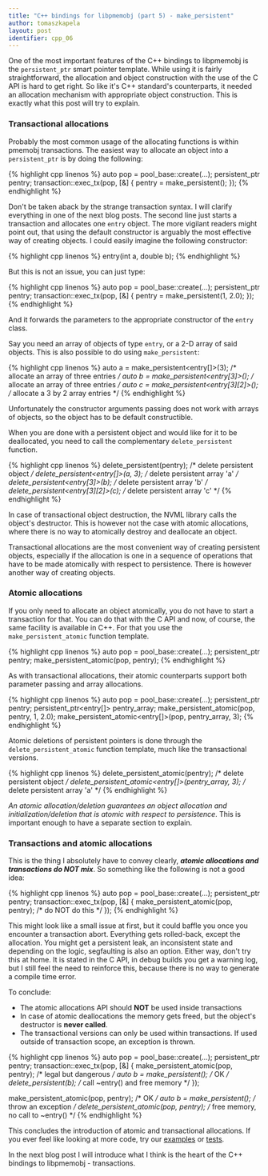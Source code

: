 ```yaml
---
title: "C++ bindings for libpmemobj (part 5) - make_persistent"
author: tomaszkapela
layout: post
identifier: cpp_06
---
```


One of the most important features of the C++ bindings to libpmemobj is the
`persistent_ptr` smart pointer template. While using it is fairly
straightforward, the allocation and object construction with the use of the C
API is hard to get right. So like it's C++ standard's counterparts, it needed an
allocation mechanism with appropriate object construction. This is exactly what
this post will try to explain.

### Transactional allocations

Probably the most common usage of the allocating functions is within pmemobj
transactions. The easiest way to allocate an object into a `persistent_ptr` is
by doing the following:

{% highlight cpp linenos %}
auto pop = pool_base::create(...);
persistent_ptr<entry> pentry;
transaction::exec_tx(pop, [&] { pentry = make_persistent<entry>(); });
{% endhighlight %}

Don't be taken aback by the strange transaction syntax. I will clarify
everything in one of the next blog posts. The second line just starts
a transaction and allocates one `entry` object. The more vigilant readers might
point out, that using the default constructor is arguably the most effective
way of creating objects. I could easily imagine the following constructor:

{% highlight cpp linenos %}
entry(int a, double b);
{% endhighlight %}

But this is not an issue, you can just type:

{% highlight cpp linenos %}
auto pop = pool_base::create(...);
persistent_ptr<entry> pentry;
transaction::exec_tx(pop, [&] { pentry = make_persistent<entry>(1, 2.0); });
{% endhighlight %}

And it forwards the parameters to the appropriate constructor of the `entry`
class.

Say you need an array of objects of type `entry`, or a 2-D array of said
objects. This is also possible to do using `make_persistent`:

{% highlight cpp linenos %}
auto a = make_persistent<entry[]>(3); /* allocate an array of three entries */
auto b = make_persistent<entry[3]>(); /* allocate an array of three entries */
auto c = make_persistent<entry[3][2]>(); /* allocate a 3 by 2 array entries */
{% endhighlight %}

Unfortunately the constructor arguments passing does not work with arrays of
objects, so the object has to be default constructible.

When you are done with a persistent object and would like for it to be
deallocated, you need to call the complementary `delete_persistent` function.

{% highlight cpp linenos %}
delete_persistent<entry>(pentry); /* delete persistent object */
delete_persistent<entry[]>(a, 3); /* delete persistent array 'a' */
delete_persistent<entry[3]>(b); /* delete persistent array 'b' */
delete_persistent<entry[3][2]>(c); /* delete persistent array 'c' */
{% endhighlight %}

In case of transactional object destruction, the NVML library calls the object's
destructor. This is however not the case with atomic allocations, where there
is no way to atomically destroy and deallocate an object.

Transactional allocations are the most convenient way of creating persistent
objects, especially if the allocation is one in a sequence of operations that
have to be made atomically with respect to persistence. There is however another
way of creating objects.

### Atomic allocations

If you only need to allocate an object atomically, you do not have to start a
transaction for that. You can do that with the C API and now, of course, the
same facility is available in C++. For that you use the `make_persistent_atomic`
function template.

{% highlight cpp linenos %}
auto pop = pool_base::create(...);
persistent_ptr<entry> pentry;
make_persistent_atomic<entry>(pop, pentry);
{% endhighlight %}

As with transactional allocations, their atomic counterparts support both
parameter passing and array allocations.

{% highlight cpp linenos %}
auto pop = pool_base::create(...);
persistent_ptr<entry> pentry;
persistent_ptr<entry[]> pentry_array;
make_persistent_atomic<entry>(pop, pentry, 1, 2.0);
make_persistent_atomic<entry[]>(pop, pentry_array, 3);
{% endhighlight %}

Atomic deletions of persistent pointers is done through the
`delete_persistent_atomic` function template, much like the transactional
versions.

{% highlight cpp linenos %}
delete_persistent_atomic<entry>(pentry); /* delete persistent object */
delete_persistent_atomic<entry[]>(pentry_array, 3); /* delete persistent array 'a' */
{% endhighlight %}

_An atomic allocation/deletion guarantees an object allocation and
initialization/deletion that is atomic with respect to persistence_. This is
important enough to have a separate section to explain.

### Transactions and atomic allocations

This is the thing I absolutely have to convey clearly, **_atomic allocations and
transactions do NOT mix_**. So something like the following is not a good idea:

{% highlight cpp linenos %}
auto pop = pool_base::create(...);
persistent_ptr<entry> pentry;
transaction::exec_tx(pop, [&] {
   make_persistent_atomic<entry>(pop, pentry); /* do NOT do this */
});
{% endhighlight %}

This might look like a small issue at first, but it could baffle you once you
encounter a transaction abort. Everything gets rolled-back, except the
allocation. You might get a persistent leak, an inconsistent state and depending
on the logic, segfaulting is also an option. Either way, don't try this at home.
It is stated in the C API, in debug builds you get a warning log, but I still
feel the need to reinforce this, because there is no way to generate
a compile time error.

To conclude:

- The atomic allocations API should **NOT** be used inside transactions
- In case of atomic deallocations the memory gets freed, but the object's
destructor is **never called**.
- The transactional versions can only be used within transactions. If used
outside of transaction scope, an exception is thrown.

{% highlight cpp linenos %}
auto pop = pool_base::create(...);
persistent_ptr<entry> pentry;
transaction::exec_tx(pop, [&] {
   make_persistent_atomic<entry>(pop, pentry); /* legal but dangerous */
   auto b = make_persistent<entry>(); /* OK */
   delete_persistent<entry>(b); /* call ~entry() and free memory */
});

make_persistent_atomic<entry>(pop, pentry); /* OK */
auto b = make_persistent<entry>(); /* throw an exception */
delete_persistent_atomic<entry>(pop, pentry); /* free memory, no call to ~entry() */
{% endhighlight %}

This concludes the introduction of atomic and transactional allocations. If you
ever feel like looking at more code, try our [examples][f8602ec1] or
[tests][8e3dfe2a].

In the next blog post I will introduce what I think is the heart of the C++
bindings to libpmemobj - transactions.

[f8602ec1]: https://github.com/pmem/nvml/tree/master/src/examples/libpmemobj "Libpmemobj examples"
[8e3dfe2a]: https://github.com/pmem/nvml/tree/master/src/test "NVML tests"
